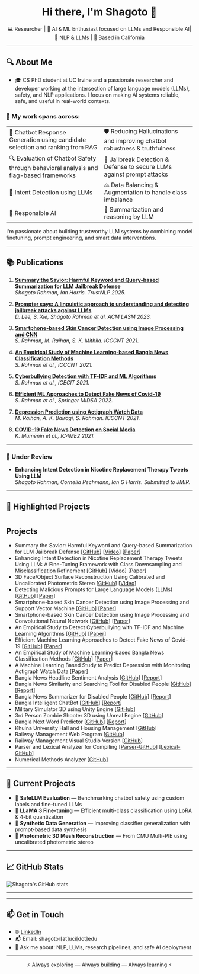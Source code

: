 <h1 align="center">Hi there, I'm Shagoto 👋</h1>

<p align="center">
  💻 Researcher | 🤖 AI & ML Enthusiast focused on LLMs and Responsible AI| 🔬 NLP & LLMs | 📍 Based in California
</p>

---
## 🔍 About Me
- 🎓 CS PhD student at UC Irvine and a passionate researcher and developer working at the intersection of large language models (LLMs), safety, and NLP applications. I focus on making AI systems reliable, safe, and useful in real-world contexts.

### 🔬 My work spans across:

<table>
  <tr>
    <td>🤖 Chatbot Response Generation using candidate selection and ranking from RAG</td>
    <td>🛡️ Reducing Hallucinations and improving chatbot robustness & truthfulness</td>
  </tr>
  <tr>
    <td>🔍 Evaluation of Chatbot Safety through behavioral analysis and flag-based frameworks</td>
    <td>🚨 Jailbreak Detection & Defense to secure LLMs against prompt attacks</td>
  </tr>
  <tr>
    <td>🧠 Intent Detection using LLMs</td>
    <td>⚖️ Data Balancing & Augmentation to handle class imbalance</td>
  </tr>
  <tr>
    <td>🤖 Responsible AI</td>
    <td>📝 Summarization and reasoning by LLM</td>
  </tr>
</table>


I'm passionate about building trustworthy LLM systems by combining model finetuning, prompt engineering, and smart data interventions.

---

## 📚 Publications

1. [**Summary the Savior: Harmful Keyword and Query-based Summarization for LLM Jailbreak Defense**](https://doi.org/10.18653/v1/2025.trustnlp-main.17)  
   _Shagoto Rahman, Ian Harris. TrustNLP 2025._

2. [**Prompter says: A linguistic approach to understanding and detecting jailbreak attacks against LLMs**](https://doi.org/10.1145/3689217.3690618)  
   _D. Lee, S. Xie, Shagoto Rahman et al. ACM LASM 2023._

3. [**Smartphone-based Skin Cancer Detection using Image Processing and CNN**](https://ieeexplore.ieee.org/document/9579966)  
   _S. Rahman, M. Raihan, S. K. Mithila. ICCCNT 2021._

4. [**An Empirical Study of Machine Learning-based Bangla News Classification Methods**](https://ieeexplore.ieee.org/document/9579655)  
   _S. Rahman et al., ICCCNT 2021._

5. [**Cyberbullying Detection with TF-IDF and ML Algorithms**](https://ieeexplore.ieee.org/document/9641251)  
   _S. Rahman et al., ICECIT 2021._

6. [**Efficient ML Approaches to Detect Fake News of Covid-19**](https://doi.org/10.1007/978-981-19-2347-0_40)  
   _S. Rahman et al., Springer MIDSA 2022._

7. [**Depression Prediction using Actigraph Watch Data**](https://ieeexplore.ieee.org/document/9579614)  
   _M. Raihan, A. K. Bairagi, S. Rahman. ICCCNT 2021._

8. [**COVID-19 Fake News Detection on Social Media**](https://ieeexplore.ieee.org/document/9768523)  
   _K. Mumenin et al., IC4ME2 2021._

---

### 📝 Under Review

- **Enhancing Intent Detection in Nicotine Replacement Therapy Tweets Using LLM**  
  _Shagoto Rahman, Cornelia Pechmann, Ian G Harris. Submitted to JMIR._

---

## 🧪 Highlighted Projects

<!-- Projects Section -->
<div class="section-title" style="margin-top: 3em;">
  <h2>Projects</h2>
</div>

<ul>

  <li>
    Summary the Savior: Harmful Keyword and Query-based Summarization for LLM Jailbreak Defense
    [<a href="https://github.com/shrestho10/SummaryTheSavior" target="_blank">GitHub</a>]
    [<a href="https://www.youtube.com/watch?v=W2cgTBipBEo&t=1s" target="_blank">Video</a>]
    [<a href="https://aclanthology.org/2025.trustnlp-main.17/" target="_blank">Paper</a>]
  </li>

  <li>
    Enhancing Intent Detection in Nicotine Replacement Therapy Tweets Using LLM: A Fine-Tuning Framework with Class Downsampling and Misclassification Refinement
    [<a href="https://github.com/shrestho10/Enhancing-Intent-Detection-in-NRT-Tweets-Using-LLM" target="_blank">GitHub</a>]
    [<a href="#" target="_blank">Video</a>]
    [<a href="#" target="_blank">Paper</a>]
  </li>

  <li>
    3D Face/Object Surface Reconstruction Using Calibrated and Uncalibrated Photometric Stereo
    [<a href="https://github.com/shrestho10/3D-Face-Object-Surface-Reconstruction-Using-Calibrated-and-Uncalibrated-Photometric-Stereo/tree/main" target="_blank">GitHub</a>]
    [<a href="https://www.youtube.com/watch?v=5YFaPDeGGcs" target="_blank">Video</a>]
  </li>

  <li>
    Detecting Malicious Prompts for Large Language Models (LLMs)
    [<a href="https://github.com/shrestho10/malicious-prompt-detection-for-LLMs" target="_blank">GitHub</a>]
    [<a href="https://dl.acm.org/doi/10.1145/3689217.3690618" target="_blank">Paper</a>]
  </li>

  <li>
    Smartphone-based Skin Cancer Detection using Image Processing and Support Vector Machine
    [<a href="https://github.com/shrestho10/Smartphone-based-Skin-Cancer-Detection-using-Image-Processing-and-Support-Vector-Machine.-" target="_blank">GitHub</a>]
    [<a href="https://github.com/shrestho10/Smartphone-based-Skin-Cancer-Detection-using-Image-Processing-and-Support-Vector-Machine.-/blob/main/Thesis%20Report_%20Shagoto.pdf" target="_blank">Paper</a>]
  </li>

  <li>
    Smartphone-based Skin Cancer Detection using Image Processing and Convolutional Neural Network
    [<a href="#" target="_blank">GitHub</a>]
    [<a href="https://ieeexplore.ieee.org/abstract/document/9579966" target="_blank">Paper</a>]
  </li>

  <li>
    An Empirical Study to Detect Cyberbullying with TF-IDF and Machine Learning Algorithms
    [<a href="#" target="_blank">GitHub</a>]
    [<a href="https://ieeexplore.ieee.org/abstract/document/9641251" target="_blank">Paper</a>]
  </li>

  <li>
    Efficient Machine Learning Approaches to Detect Fake News of Covid-19
    [<a href="#" target="_blank">GitHub</a>]
    [<a href="https://link.springer.com/chapter/10.1007/978-981-19-2347-0_40" target="_blank">Paper</a>]
  </li>

  <li>
    An Empirical Study of Machine Learning-based Bangla News Classification Methods
    [<a href="#" target="_blank">GitHub</a>]
    [<a href="https://ieeexplore.ieee.org/abstract/document/9579655" target="_blank">Paper</a>]
  </li>

  <li>
    A Machine Learning Based Study to Predict Depression with Monitoring Actigraph Watch Data
    [<a href="https://ieeexplore.ieee.org/abstract/document/9579614" target="_blank">Paper</a>]
  </li>

  <li>
    Bangla News Headline Sentiment Analysis
    [<a href="https://github.com/shrestho10/Bangla-Headline-Sentiment-Analysis" target="_blank">GitHub</a>]
    [<a href="https://github.com/shrestho10/Bangla-Headline-Sentiment-Analysis/blob/main/Bangla%20news%20headline%20sentiment%20analysis.pdf" target="_blank">Report</a>]
  </li>

  <li>
    Bangla News Similarity and Searching Tool for Disabled People
    [<a href="https://github.com/shrestho10/Bangla-Article-Similarity-and-recommendation-using-Cosine-Similarity_2" target="_blank">GitHub</a>]
    [<a href="https://github.com/shrestho10/Bangla-Article-Similarity-and-recommendation-using-Cosine-Similarity_2/blob/main/Bangla%20Article%20Similarity%20and%20recommendation%20using%20Cosine%20Similarity_2.pdf" target="_blank">Report</a>]
  </li>

  <li>
    Bangla News Summarizer for Disabled People
    [<a href="https://github.com/shrestho10/Bangla-Summarizer" target="_blank">GitHub</a>]
    [<a href="https://github.com/shrestho10/Bangla-Summarizer/blob/main/Bangla%20Article%20summary%20using%20sentence%20ranking.pdf" target="_blank">Report</a>]
  </li>

  <li>
    Bangla Intelligent ChatBot
    [<a href="https://github.com/shrestho10/Bangla-Chatbot/tree/main" target="_blank">GitHub</a>]
    [<a href="https://github.com/shrestho10/Bangla-Chatbot/blob/main/Bangla%20Chatbot%20using%20TFIDF%20and%20Cosine%20Similarity.pdf" target="_blank">Report</a>]
  </li>

  <li>
    Military Simulator 3D using Unity Engine
    [<a href="https://github.com/shrestho10/MilitaryTankSimulator" target="_blank">GitHub</a>]
  </li>

  <li>
    3rd Person Zombie Shooter 3D using Unreal Engine
    [<a href="https://github.com/shrestho10/Zombie-3rd-Person-shooter-3D-Game" target="_blank">GitHub</a>]
  </li>

  <li>
    Bangla Next Word Predictor
    [<a href="https://github.com/shrestho10/bangla_sequence_prediction_lstm" target="_blank">GitHub</a>]
    [<a href="https://github.com/shrestho10/bangla_sequence_prediction_lstm/blob/main/Bangla%20sequence%20prediction%20using%20LSTMs.pdf" target="_blank">Report</a>]
  </li>

  <li>
    Khulna University Hall and Housing Management
    [<a href="https://github.com/shrestho10/KHULNA_university_hall_and_housing_170210" target="_blank">GitHub</a>]
  </li>

  <li>
    Railway Management Web Program
    [<a href="https://github.com/shrestho10/RailwayMangementSystem" target="_blank">GitHub</a>]
  </li>

  <li>
    Railway Management Visual Studio Version
    [<a href="https://github.com/shrestho10/RailwayManagement-VisualStudio-C-" target="_blank">GitHub</a>]
  </li>

  <li>
    Parser and Lexical Analyzer for Compiling
    [<a href="https://github.com/shrestho10/Parser-In-C" target="_blank">Parser-GitHub</a>]
    [<a href="https://github.com/shrestho10/Lexical-Analyzer-in-C" target="_blank">Lexical-GitHub</a>]
  </li>

  <li>
    Numerical Methods Analyzer
    [<a href="https://github.com/shrestho10/NumericalMethods" target="_blank">GitHub</a>]
  </li>

</ul>


---


## 🚧 Current Projects

- 🧪 **SafeLLM Evaluation** — Benchmarking chatbot safety using custom labels and fine-tuned LLMs
- 🦙 **LLaMA 3 Fine-tuning** — Efficient multi-class classification using LoRA & 4-bit quantization
- 🧵 **Synthetic Data Generation** — Improving classifier generalization with prompt-based data synthesis
- 📸 **Photometric 3D Mesh Reconstruction** — From CMU Multi-PIE using uncalibrated photometric stereo

---


## 📈 GitHub Stats
![Shagoto's GitHub stats](https://github-readme-stats.vercel.app/api?username=shrestho10&count_private=true&show_icons=true&theme=default)


---


---

## 📫 Get in Touch

- 🌐 [LinkedIn](https://www.linkedin.com/in/shagoto-rahman-656996188/)
- 📬 Email: shagotor[at]uci[dot]edu
- 💬 Ask me about: NLP, LLMs, research pipelines, and safe AI deployment

---

<p align="center">
  ⚡ Always exploring — Always building — Always learning ⚡
</p>
